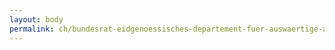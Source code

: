 ```yaml
---
layout: body
permalink: ch/bundesrat-eidgenoessisches-departement-fuer-auswaertige-angelegenheiten-staatssekretariat-krisenmanagement-zentrum-operationen/
---
```


